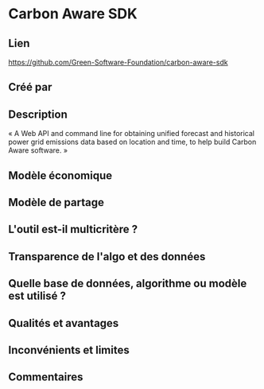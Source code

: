 # Carbon Aware SDK

## Lien

https://github.com/Green-Software-Foundation/carbon-aware-sdk

## Créé par



## Description

« A Web API and command line for obtaining unified forecast and historical power grid emissions data based on location
and time, to help build Carbon Aware software. »

## Modèle économique



## Modèle de partage



## L'outil est-il multicritère ?



## Transparence de l'algo et des données



## Quelle base de données, algorithme ou modèle est utilisé ?



## Qualités et avantages



## Inconvénients et limites



## Commentaires



